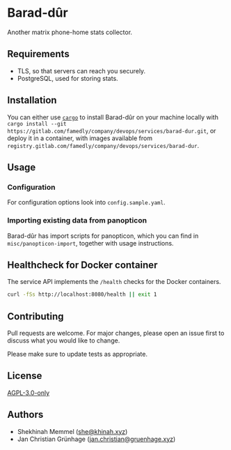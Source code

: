 # Barad-dûr

Another matrix phone-home stats collector.

## Requirements

- TLS, so that servers can reach you securely.
- PostgreSQL, used for storing stats.

## Installation

You can either use [`cargo`](https://doc.rust-lang.org/cargo/) to install
Barad-dûr on your machine locally with `cargo install --git
https://gitlab.com/famedly/company/devops/services/barad-dur.git`, or deploy it
in a container, with images available from
`registry.gitlab.com/famedly/company/devops/services/barad-dur`.

## Usage

### Configuration

For configuration options look into `config.sample.yaml`.

### Importing existing data from panopticon

Barad-dûr has import scripts for panopticon, which you can find in `misc/panopticon-import`, together with usage instructions.

## Healthcheck for Docker container
The service API implements the `/health` checks for the Docker containers.

```bash
curl -fSs http://localhost:8080/health || exit 1
```

## Contributing

Pull requests are welcome. For major changes, please open an issue first to discuss what you would like to change.

Please make sure to update tests as appropriate.

## License

[AGPL-3.0-only](https://choosealicense.com/licenses/agpl-3.0/)

## Authors

- Shekhinah Memmel (she@khinah.xyz)
- Jan Christian Grünhage (jan.christian@gruenhage.xyz)
